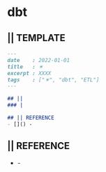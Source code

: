 # dbt
## || TEMPLATE
```markdown
---
date    : 2022-01-01
title   : ✴️ 
excerpt : XXXX
tags    : ["✴️", "dbt", "ETL"]
---

## || 
### |

## || REFERENCE
- []() -
```


## || REFERENCE
- []() -
